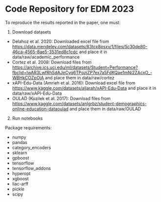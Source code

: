 # Code Repository for EDM 2023

To reproduce the results reported in the paper, one must:

1. Download datasets
  - Delahoz et al. 2020: Downloaded excel file from https://data.mendeley.com/datasets/83tcx8psxv/1/files/5c30de80-46ca-4565-8ae5-3531ed8c1cdc and place it in data/raw/academic_performance
  - Cortez et al. 2008: Download files from https://archive.ics.uci.edu/ml/datasets/Student+Performance?fbclid=IwAR3LwfRhSdAJeCyq6TPozjZP7ex7a5FdKQae1mNi2ZAcxO_-WBHkCOZpOjA and place them in data/raw/cortez
  - xAPI-Edu-Data (Amrieh et al. 2016): Download excel file from https://www.kaggle.com/datasets/aljarah/xAPI-Edu-Data and place it in data/raw/xAPI-Edu-Data
  - OULAD (Kuzilek et al. 2017): Download files from https://www.kaggle.com/datasets/anlgrbz/student-demographics-online-education-dataoulad and place them in data/raw/OULAD
2. Run notebooks

Package requirements:
- numpy
- pandas
- category_encoders
- sklearn
- gpboost
- tensorflow
- tensorflow_addons
- hyperopt
- xgboost
- liac-arff
- pickle
- scipy
